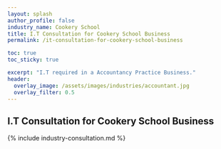 ```yaml
---
layout: splash 
author_profile: false 
industry_name: Cookery School
title: I.T Consultation for Cookery School Business
permalink: /it-consultation-for-cookery-school-business

toc: true
toc_sticky: true

excerpt: "I.T required in a Accountancy Practice Business."
header:
  overlay_image: /assets/images/industries/accountant.jpg
  overlay_filter: 0.5 
---
```


## I.T Consultation for Cookery School Business

{% include industry-consultation.md %}
